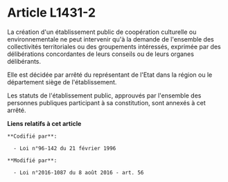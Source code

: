 # Article L1431-2

La création d'un établissement public de coopération culturelle ou environnementale ne peut intervenir qu'à la demande de
l'ensemble des collectivités territoriales ou des groupements intéressés, exprimée par des délibérations concordantes de
leurs conseils ou de leurs organes délibérants. 

Elle est décidée par arrêté du représentant de l'Etat dans la région ou le département siège de l'établissement. 

Les statuts de l'établissement public, approuvés par l'ensemble des personnes publiques participant à sa constitution, sont
annexés à cet arrêté.

**Liens relatifs à cet article**

	**Codifié par**:

	  - Loi n°96-142 du 21 février 1996

	**Modifié par**:

	  - Loi n°2016-1087 du 8 août 2016 - art. 56
